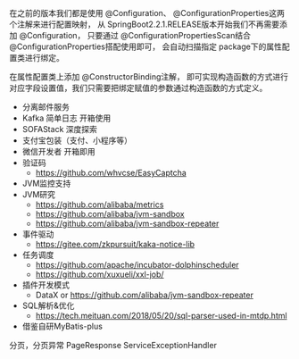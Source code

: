 在之前的版本我们都是使用 @Configuration、 @ConfigurationProperties这两个注解来进行配置映射，
从 SpringBoot2.2.1.RELEASE版本开始我们不再需要添加 @Configuration，
只要通过 @ConfigurationPropertiesScan结合 @ConfigurationProperties搭配使用即可，
会自动扫描指定 package下的属性配置类进行绑定。

在属性配置类上添加 @ConstructorBinding注解，
即可实现构造函数的方式进行对应字段设置值，我们只需要把绑定赋值的参数通过构造函数的方式定义。

- 分离邮件服务
- Kafka 简单日志 开箱使用
- SOFAStack 深度探索
- 支付宝包装（支付、小程序等）
- 微信开发者 开箱即用
- 验证码
    - https://github.com/whvcse/EasyCaptcha
- JVM监控支持
- JVM研究
    - https://github.com/alibaba/metrics
    - https://github.com/alibaba/jvm-sandbox
    - https://github.com/alibaba/jvm-sandbox-repeater
- 事件驱动
    - https://gitee.com/zkpursuit/kaka-notice-lib
- 任务调度
    - https://github.com/apache/incubator-dolphinscheduler
    - https://github.com/xuxueli/xxl-job/
- 插件开发模式
    - DataX or https://github.com/alibaba/jvm-sandbox-repeater
- SQL解析&优化
    - https://tech.meituan.com/2018/05/20/sql-parser-used-in-mtdp.html
- 借鉴自研MyBatis-plus

分页，分页异常
PageResponse
ServiceExceptionHandler